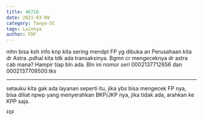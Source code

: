 ```yaml
---
title: 46716
date: 2021-03-09
category: Tanya-SC
tags: Lainnya
author: FDF
---
```


mhn bisa ksh info knp kita sering mendpt FP yg dibuka an Perusahaan kita dr Astra..pdhal kita tdk ada transaksinya. Bgmn cr mengeceknya dr astra cab mana? Hampir tiap bln ada. Bln ini nomor seri 0002137712656 dan 0002137709500.tks

---

setauku kita gak ada layanan seperti itu, jika ybs bisa mengecek FP nya, bisa diliat npwp yang menyerahkan BKP/JKP nya, jika tidak ada, arahkan ke KPP saja.

`FDF`
